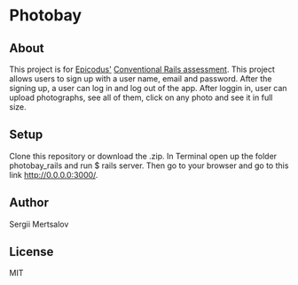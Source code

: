 # Photobay
## About
This project is for [Epicodus'](http://www.epicodus.com/) [Conventional Rails assessment](http://www.learnhowtoprogram.com/lessons/conventional-rails-assessment). 
This project allows users to sign up with a user name, email and password. After the signing up, a user can log in and log out of the app. After loggin in, user can upload photographs, see all of them, click on any photo and see it in full size.

## Setup
Clone this repository or download the .zip. In Terminal open up the folder photobay_rails and run $ rails server. Then go to your browser and go to this link http://0.0.0.0:3000/.
## Author
Sergii Mertsalov

## License
MIT